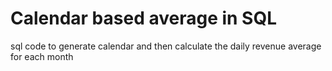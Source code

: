 # Calendar based average in SQL
sql code to generate calendar and then calculate the daily revenue average for each month
